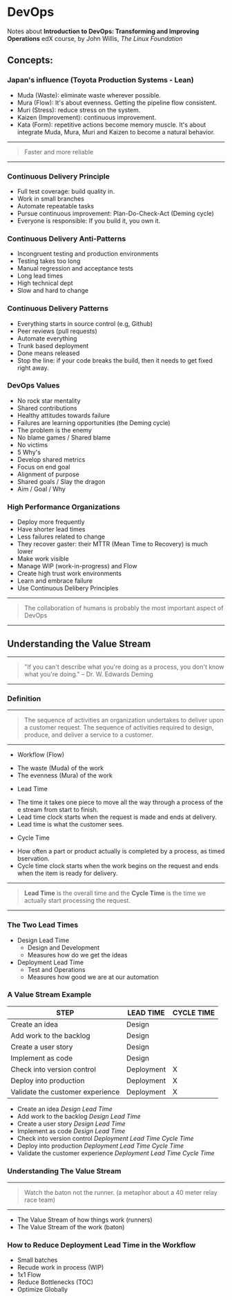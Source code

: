 # DevOps

Notes about **Introduction to DevOps: Transforming and Improving Operations** edX course, by John Willis, *The Linux Foundation*

## Concepts:

### Japan's influence (Toyota Production Systems - Lean)

 - Muda (Waste): eliminate waste wherever possible.
 - Mura (Flow): It's about evenness. Getting the pipeline flow consistent.
 - Muri (Stress): reduce stress on the system.
 - Kaizen (Improvement): continuous improvement.
 - Kata (Form): repetitive actions become memory muscle. It's about integrate Muda, Mura, Muri and Kaizen to become a natural behavior.

--------------------------
> Faster and more reliable
--------------------------

### Continuous Delivery Principle

 - Full test coverage: build quality in.
 - Work in small branches
 - Automate repeatable tasks
 - Pursue continuous improvement: Plan-Do-Check-Act (Deming cycle)
 - Everyone is responsible: If you build it, you own it.

### Continuous Delivery Anti-Patterns

 - Incongruent testing and production environments
 - Testing takes too long
 - Manual regression and acceptance tests
 - Long lead times
 - High technical dept
 - Slow and hard to change

### Continuous Delivery Patterns

 - Everything starts in source control (e.g, Github)
 - Peer reviews (pull requests)
 - Automate everything
 - Trunk based deployment
 - Done means released
 - Stop the line: if your code breaks the build, then it needs to get fixed right away.

### DevOps Values

 - No rock star mentality
 - Shared contributions
 - Healthy attitudes towards failure
 - Failures are learning opportunities (the Deming cycle)
 - The problem is the enemy
 - No blame games / Shared blame
 - No victims
 - 5 Why's
 - Develop shared metrics
 - Focus on end goal
 - Alignment of purpose
 - Shared goals / Slay the dragon
 - Aim / Goal / Why

### High Performance Organizations

 - Deploy more frequently
 - Have shorter lead times
 - Less failures related to change
 - They recover gaster: their MTTR (Mean Time to Recovery) is much lower
 - Make work visible
 - Manage WIP (work-in-progress) and Flow
 - Create high trust work environments
 - Learn and embrace failure
 - Use Continuous Delibery Principles

----------------------------
> The collaboration of humans is probably the most important aspect of DevOps
----------------------------

## Understanding the Value Stream

---------------------------------------
> "If you can't describe what you're doing as a process, you don't know what you're doing." – Dr. W. Edwards Deming
---------------------------------------

### Definition

---------------
> The sequence of activities an organization undertakes to deliver upon a customer request.
> The sequence of activities required to design, produce, and deliver a service to a customer.
---------------

 + Workflow (Flow)
  - The waste (Muda) of the work
  - The evenness (Mura) of the work
 + Lead Time
  - The time it takes one piece to move all the way through a process of the e stream from start to finish.
  - Lead time clock starts when the request is made and ends at delivery.
  - Lead time is what the customer sees.
 + Cycle Time
  - How often a part or product actually is completed by a process, as timed   bservation.
  - Cycle time clock starts when the work begins on the request and ends when the item is ready for delivery.
    
-------------------------
> **Lead Time** is the overall time and the **Cycle Time** is the time we actually start processing the request.
-------------------------

### The Two Lead Times

 + Design Lead Time
   - Design and Development
   - Measures how do we get the ideas
 + Deployment Lead Time
   - Test and Operations
   - Measures how good we are at our automation

### A Value Stream Example

| STEP | LEAD TIME | CYCLE TIME |
| ----- | ----- | ----- |
| Create an idea  | Design | |
| Add work to the backlog | Design | |
| Create a user story | Design | |
| Implement as code | Design | |
| Check into version control | Deployment | X |
| Deploy into production | Deployment  | X |
| Validate the customer experience | Deployment | X |

 - Create an idea *Design Lead Time*
 - Add work to the backlog *Design Lead Time*
 - Create a user story *Design Lead Time*
 - Implement as code *Design Lead Time*
 - Check into version control *Deployment Lead Time* *Cycle Time*
 - Deploy into production *Deployment Lead Time* *Cycle Time*
 - Validate the customer experience *Deployment Lead Time* *Cycle Time*

### Understanding The Value Stream

---------------------
> Watch the baton not the runner. (a metaphor about a 40 meter relay race team)
---------------------

 - The Value Stream of how things work (runners)
 - The Value Stream of the work (baton)

### How to Reduce Deployment Lead Time in the Workflow

- Small batches
- Recude work in process (WIP)
- 1x1 Flow
- Reduce Bottlenecks (TOC)
- Optimize Globally











